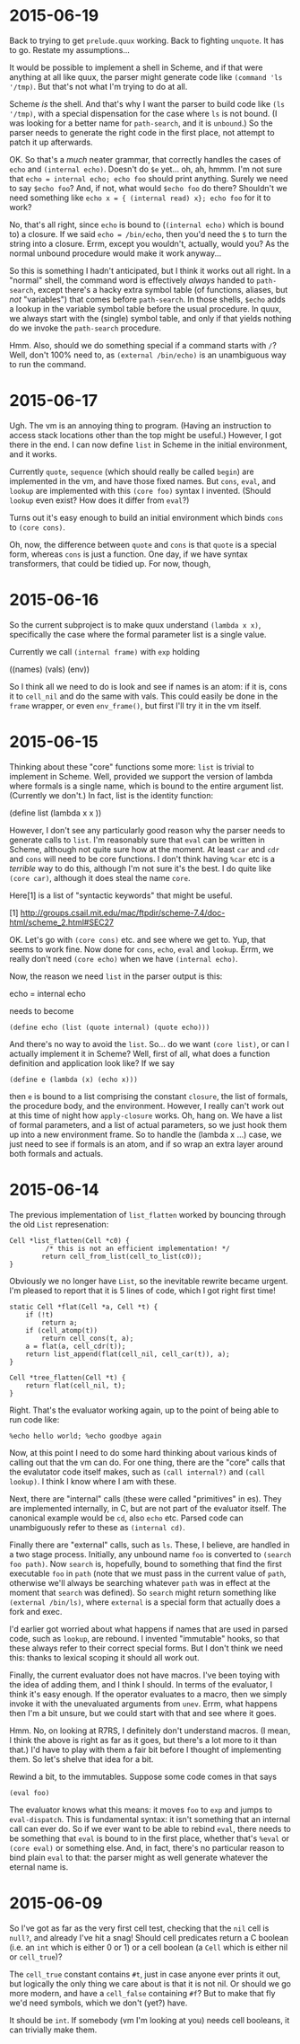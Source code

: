 2015-06-19
==========

Back to trying to get `prelude.quux` working. Back to fighting
`unquote`. It has to go. Restate my assumptions...

It would be possible to implement a shell in Scheme, and if that were
anything at all like quux, the parser might generate code like `(command
'ls '/tmp)`. But that's not what I'm trying to do at all.

Scheme *is* the shell. And that's why I want the parser to build code
like `(ls '/tmp)`, with a special dispensation for the case where `ls`
is not bound. (I was looking for a better name for `path-search`, and it
is `unbound`.) So the parser needs to generate the right code in the
first place, not attempt to patch it up afterwards.

OK. So that's a *much* neater grammar, that correctly handles the cases
of `echo` and `(internal echo)`. Doesn't do `$e` yet... oh, ah, hmmm.
I'm not sure that `echo = internal echo; echo foo` should print
anything. Surely we need to say `$echo foo`? And, if not, what would
`$echo foo` do there? Shouldn't we need something like `echo x = {
(internal read) x}; echo foo` for it to work?

No, that's all right, since `echo` is bound to (`(internal echo)` which
is bound to) a closure. If we said `echo = /bin/echo`, then you'd need
the `$` to turn the string into a closure. Errm, except you wouldn't,
actually, would you? As the normal unbound procedure would make it work
anyway...

So this is something I hadn't anticipated, but I think it works out all
right. In a "normal" shell, the command word is effectively *always*
handed to `path-search`, except there's a hacky extra symbol table (of
functions, aliases, but *not* "variables") that comes before
`path-search`. In those shells, `$echo` adds a lookup in the variable
symbol table before the usual procedure. In quux, we always start with
the (single) symbol table, and only if that yields nothing do we invoke
the `path-search` procedure.

Hmm. Also, should we do something special if a command starts with `/`?
Well, don't 100% need to, as `(external /bin/echo)` is an unambiguous
way to run the command.

2015-06-17
==========

Ugh. The vm is an annoying thing to program. (Having an instruction to
access stack locations other than the top might be useful.) However, I
got there in the end. I can now define `list` in Scheme in the initial
environment, and it works.

Currently `quote`, `sequence` (which should really be called `begin`)
are implemented in the vm, and have those fixed names. But `cons`,
`eval`, and `lookup` are implemented with this `(core foo)` syntax I
invented. (Should `lookup` even exist? How does it differ from `eval`?)

Turns out it's easy enough to build an initial environment which binds
`cons` to `(core cons)`.

Oh, now, the difference between `quote` and `cons` is that `quote` is a
special form, whereas `cons` is just a function. One day, if we have
syntax transformers, that could be tidied up. For now, though, 

2015-06-16
==========

So the current subproject is to make quux understand `(lambda x x)`,
specifically the case where the formal parameter list is a single value. 

Currently we call `(internal frame)` with `exp` holding

  ((names) (vals) (env))

So I think all we need to do is look and see if names is an atom: if it
is, cons it to `cell_nil` and do the same with vals. This could easily
be done in the `frame` wrapper, or even `env_frame()`, but first I'll
try it in the vm itself.

2015-06-15
==========

Thinking about these "core" functions some more: `list` is trivial to
implement in Scheme. Well, provided we support the version of lambda
where formals is a single name, which is bound to the entire argument
list. (Currently we don't.) In fact, list is the identity function:

  (define list (lambda x x ))

However, I don't see any particularly good reason why the parser needs
to generate calls to `list`. I'm reasonably sure that `eval` can be
written in Scheme, although not quite sure how at the moment. At least
`car` and `cdr` and `cons` will need to be core functions. I don't think
having `%car` etc is a *terrible* way to do this, although I'm not sure
it's the best. I do quite like `(core car)`, although it does steal the
name `core`.

Here[1] is a list of "syntactic keywords" that might be useful.

[1] http://groups.csail.mit.edu/mac/ftpdir/scheme-7.4/doc-html/scheme_2.html#SEC27

OK. Let's go with `(core cons)` etc. and see where we get to. Yup, that
seems to work fine. Now done for `cons`, `echo`, `eval` and `lookup`.
Errm, we really don't need `(core echo)` when we have `(internal echo)`.

Now, the reason we need `list` in the parser output is this:

  echo = internal echo

needs to become

    (define echo (list (quote internal) (quote echo)))

And there's no way to avoid the `list`. So... do we want `(core list)`,
or can I actually implement it in Scheme? Well, first of all, what does
a function definition and application look like? If we say

    (define e (lambda (x) (echo x)))

then `e` is bound to a list comprising the constant `closure`, the list
of formals, the procedure body, and the environment. However, I really
can't work out at this time of night how `apply-closure` works. Oh, hang
on. We have a list of formal parameters, and a list of actual
parameters, so we just hook them up into a new environment frame. So to
handle the (lambda x ...) case, we just need to see if formals is an
atom, and if so wrap an extra layer around both formals and actuals.

2015-06-14
==========

The previous implementation of `list_flatten` worked by bouncing through
the old `List` represenation:

    Cell *list_flatten(Cell *c0) {
             /* this is not an efficient implementation! */
            return cell_from_list(cell_to_list(c0));
    }

Obviously we no longer have `List`, so the inevitable rewrite became
urgent. I'm pleased to report that it is 5 lines of code, which I got
right first time!

    static Cell *flat(Cell *a, Cell *t) {
        if (!t)
            return a;
        if (cell_atomp(t))
            return cell_cons(t, a);
        a = flat(a, cell_cdr(t));
        return list_append(flat(cell_nil, cell_car(t)), a);
    }

    Cell *tree_flatten(Cell *t) {
        return flat(cell_nil, t);
    }

Right. That's the evaluator working again, up to the point of being able
to run code like:

    %echo hello world; %echo goodbye again

Now, at this point I need to do some hard thinking about various kinds
of calling out that the vm can do. For one thing, there are the "core"
calls that the evalutator code itself makes, such as `(call internal?)`
and `(call lookup)`. I think I know where I am with these.

Next, there are "internal" calls (these were called "primitives" in es).
They are implemented internally, in C, but are not part of the evaluator
itself. The canonical example would be `cd`, also `echo` etc. Parsed
code can unambiguously refer to these as `(internal cd)`.

Finally there are "external" calls, such as `ls`. These, I believe, are
handled in a two stage process. Initially, any unbound name `foo` is
converted to `(search foo path)`. Now `search` is, hopefully, bound to
something that find the first executable `foo` in `path` (note that we
must pass in the current value of `path`, otherwise we'll always be
searching whatever `path` was in effect at the moment that `search` was
defined). So `search` might return something like `(external /bin/ls)`,
where `external` is a special form that actually does a fork and exec.

I'd earlier got worried about what happens if names that are used in
parsed code, such as `lookup`, are rebound. I invented "immutable"
hooks, so that these always refer to their correct special forms. But I
don't think we need this: thanks to lexical scoping it should all work
out.

Finally, the current evaluator does not have macros. I've been toying
with the idea of adding them, and I think I should. In terms of the
evaluator, I think it's easy enough. If the operator evaluates to a
macro, then we simply invoke it with the unevaluated arguments from
`unev`. Errm, what happens then I'm a bit unsure, but we could start
with that and see where it goes.

Hmm. No, on looking at R7RS, I definitely don't understand macros. (I
mean, I think the above is right as far as it goes, but there's a lot
more to it than that.) I'd have to play with them a fair bit before I
thought of implementing them. So let's shelve that idea for a bit.

Rewind a bit, to the immutables. Suppose some code comes in that says

    (eval foo)

The evaluator knows what this means: it moves `foo` to `exp` and jumps to
`eval-dispatch`. This is fundamental syntax: it isn't something that an
internal call can ever do. So if we ever want to be able to rebind `eval`,
there needs to be something that `eval` is bound to in the first place, whether
that's `%eval` or `(core eval)` or something else. And, in fact, there's no
particular reason to bind plain `eval` to that: the parser might as well
generate whatever the eternal name is.

2015-06-09
==========

So I've got as far as the very first cell test, checking that the `nil`
cell is `null?`, and already I've hit a snag! Should cell predicates
return a C boolean (i.e. an `int` which is either 0 or 1) or a cell
boolean (a `Cell` which is either nil or `cell_true`)?

The `cell_true` constant contains `#t`, just in case anyone ever prints
it out, but logically the only thing we care about is that it is not
nil. Or should we go more modern, and have a `cell_false` containing
`#f`? But to make that fly we'd need symbols, which we don't (yet?)
have.

It should be `int`. If somebody (vm I'm looking at you) needs cell
booleans, it can trivially make them.
